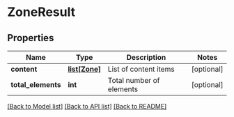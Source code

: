 # ZoneResult

## Properties
Name | Type | Description | Notes
------------ | ------------- | ------------- | -------------
**content** | [**list[Zone]**](Zone.md) | List of content items | [optional] 
**total_elements** | **int** | Total number of elements | [optional] 

[[Back to Model list]](../README.md#documentation-for-models) [[Back to API list]](../README.md#documentation-for-api-endpoints) [[Back to README]](../README.md)

